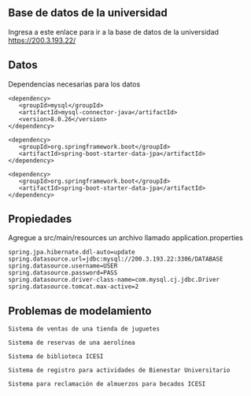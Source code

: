 ## Base de datos de la universidad

Ingresa a este enlace para ir a la base de datos de la universidad
https://200.3.193.22/

<!--
https://200.3.193.22/
P09728_1_11
ZCSaQGZU
-->

## Datos
Dependencias necesarias para los datos
```
<dependency>
   <groupId>mysql</groupId>
   <artifactId>mysql-connector-java</artifactId>
   <version>8.0.26</version>
</dependency>

<dependency>
   <groupId>org.springframework.boot</groupId>
   <artifactId>spring-boot-starter-data-jpa</artifactId>
</dependency>

<dependency>
   <groupId>org.springframework.boot</groupId>
   <artifactId>spring-boot-starter-data-jpa</artifactId>
</dependency>
```

## Propiedades
Agregue a src/main/resources un archivo llamado application.properties

```
spring.jpa.hibernate.ddl-auto=update
spring.datasource.url=jdbc:mysql://200.3.193.22:3306/DATABASE
spring.datasource.username=USER
spring.datasource.password=PASS
spring.datasource.driver-class-name=com.mysql.cj.jdbc.Driver
spring.datasource.tomcat.max-active=2
```


## Problemas de modelamiento

```
Sistema de ventas de una tienda de juguetes
```

```
Sistema de reservas de una aerolínea
```

```
Sistema de biblioteca ICESI
```

```
Sistema de registro para actividades de Bienestar Universitario
```

```
Sistema para reclamación de almuerzos para becados ICESI
```
